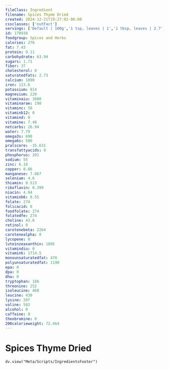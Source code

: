 ```yaml
---
fileClass: Ingredient
filename: Spices Thyme Dried
created: 2024-12-21T19:27:02-06:00
cssclasses: ['nutFact']
servings: ['Default | 100g','1 tsp, leaves | 1','1 tbsp, leaves | 2.7','1 tsp, ground | 1.4','1 tbsp, ground | 4.3']
id: 170938
foodgroup: Spices and Herbs
calories: 276
fat: 7.43
protein: 9.11
carbohydrate: 63.94
sugars: 1.71
fiber: 37
cholesterol: 0
saturatedfats: 2.73
calcium: 1890
iron: 123.6
potassium: 814
magnesium: 220
vitaminaiu: 3800
vitaminarae: 190
vitaminc: 50
vitaminb12: 0
vitamind: 0
vitamine: 7.48
netcarbs: 26.94
water: 7.79
omega3s: 690
omega6s: 500
pralscore: -35.631
transfattyacids: 0
phosphorus: 201
sodium: 55
zinc: 6.18
copper: 0.86
manganese: 7.867
selenium: 4.6
thiamin: 0.513
riboflavin: 0.399
niacin: 4.94
vitaminb6: 0.55
folate: 274
folicacid: 0
foodfolate: 274
folatedfe: 274
choline: 43.6
retinol: 0
carotenebeta: 2264
carotenealpha: 0
lycopene: 0
luteinzeaxanthin: 1895
vitamindiu: 0
vitamink: 1714.5
monounsaturatedfat: 470
polyunsaturatedfat: 1190
epa: 0
dpa: 0
dha: 0
tryptophan: 186
threonine: 252
isoleucine: 468
leucine: 430
lysine: 207
valine: 502
alcohol: 0
caffeine: 0
theobromine: 0
200calorieweight: 72.464
---
```


# Spices Thyme Dried

```dataviewjs
dv.view("Meta/Scripts/IngredientsFooter")
```